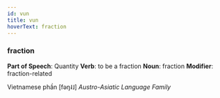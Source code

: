 ```yaml
---
id: vun
title: vun
hoverText: fraction
---
```


### fraction

**Part of Speech**: Quantity
**Verb**: to be a fraction
**Noun**: fraction
**Modifier**: fraction-related

Vietnamese phần [fəŋ˨˩]
*Austro-Asiatic Language Family*